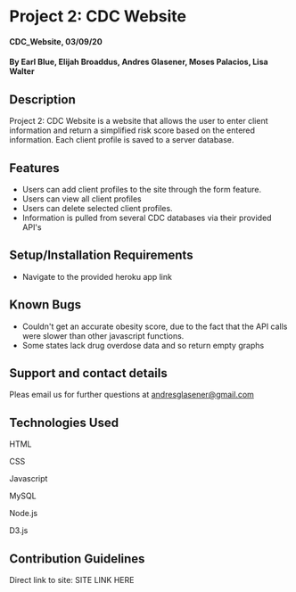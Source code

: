 # Project 2: CDC Website

#### CDC_Website, 03/09/20

#### By Earl Blue, Elijah Broaddus, Andres Glasener, Moses Palacios, Lisa Walter

## Description

Project 2: CDC Website is a website that allows the user to enter client information and return a simplified risk score based on the entered information. Each client profile is saved to a server database.

## Features

* Users can add client profiles to the site through the form feature.
* Users can view all client profiles
* Users can delete selected client profiles.
* Information is pulled from several CDC databases via their provided API's

## Setup/Installation Requirements

* Navigate to the provided heroku app link

## Known Bugs

* Couldn't get an accurate obesity score, due to the fact that the API calls were slower than other javascript functions.
* Some states lack drug overdose data and so return empty graphs

## Support and contact details

Pleas email us for further questions at andresglasener@gmail.com

## Technologies Used

HTML

CSS

Javascript

MySQL

Node.js

D3.js

## Contribution Guidelines

Direct link to site:
SITE LINK HERE